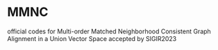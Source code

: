 # MMNC
official codes for Multi-order Matched Neighborhood Consistent Graph Alignment in a Union Vector Space accepted by SIGIR2023
